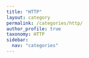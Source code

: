 ```yaml
---
title: "HTTP"
layout: category
permalink: /categories/http/
author_profile: true
taxonomy: HTTP
sidebar:
  nav: "categories"
---
```

